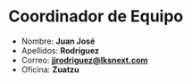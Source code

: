 # Coordinador de Equipo

- Nombre: **Juan José**
- Apellidos: **Rodríguez**
- Correo: **<jjrodriguez@lksnext.com>**
- Oficina: **Zuatzu**
